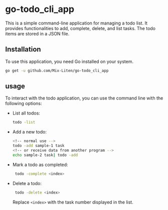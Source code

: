 # go-todo_cli_app

This is a simple command-line application for managing a todo list. It provides functionalities to add, complete, delete, and list tasks. The todo items are stored in a JSON file.

## Installation

To use this application, you need Go installed on your system.

```bash
go get -u github.com/Mix-Liten/go-todo_cli_app
```

## usage
To interact with the todo application, you can use the command line with the following options:

- List all todos:
  ```bash
  todo -list
  ```
- Add a new todo:
  ```bash
  <!-- normal use -->
  todo -add sample-1 task
  <!-- or receive data from another program -->
  echo sample-2 task| todo -add
  ```
- Mark a todo as completed:
  ```bash
   todo -complete <index>
  ```
- Delete a todo:
  ```bash
   todo -delete <index>
  ```
  Replace `<index>` with the task number displayed in the list.
